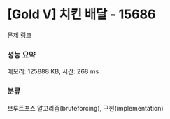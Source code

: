 # [Gold V] 치킨 배달 - 15686 

[문제 링크](https://www.acmicpc.net/problem/15686) 

### 성능 요약

메모리: 125888 KB, 시간: 268 ms

### 분류

브루트포스 알고리즘(bruteforcing), 구현(implementation)

